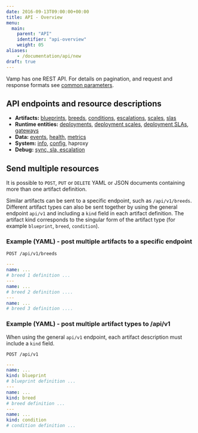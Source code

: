 ```yaml
---
date: 2016-09-13T09:00:00+00:00
title: API - Overview
menu:
  main:
    parent: "API"
    identifier: "api-overview"
    weight: 05
aliases:
    - /documentation/api/new
draft: true
---
```


Vamp has one REST API. For details on pagination, and request and response formats see [common parameters](/documentation/api/v9.9.9/api-common-parameters).

## API endpoints and resource descriptions

* **Artifacts:** [blueprints](/documentation/api/v9.9.9/api-blueprints), [breeds](/documentation/api/v9.9.9/api-breeds), [conditions](/documentation/api/v9.9.9/api-conditions), [escalations](), [scales](/documentation/api/v9.9.9/api-scales), [slas]()
* **Runtime entities:** [deployments](/documentation/api/v9.9.9/api-deployments), [deployment scales](), [deployment SLAs](), [gateways](/documentation/api/v9.9.9/api-gateways)  
* **Data:** [events](/documentation/api/v9.9.9/api-events), [health](), [metrics]()
* **System:** [info](/documentation/api/v9.9.9/api-info), [config](/documentation/api/v9.9.9/api-config), haproxy
* **Debug:** [sync, sla, escalation]()

## Send multiple resources

It is possible to `POST`, `PUT` or `DELETE` YAML or JSON documents containing more than one artifact definition.

Similar artifacts can be sent to a specific endpoint, such as `/api/v1/breeds`. Different artifact types can also be sent together by using the general endpoint `api/v1` and including a `kind` field in each artifact definition. The artifact kind corresponds to the singular form of the artifact type (for example `blueprint`, `breed`, `condition`).

### Example (YAML) - post multiple artifacts to a specific endpoint 

`POST /api/v1/breeds`

```yaml
---
name: ...
# breed 1 definition ...
---
name: ...
# breed 2 definition ....
---
name: ...
# breed 3 definition ....
```

### Example (YAML) - post multiple artifact types to /api/v1
When using the general `api/v1` endpoint, each artifact description  must include a `kind` field.

`POST /api/v1`

```yaml
---
name: ...
kind: blueprint
# blueprint definition ...
---
name: ...
kind: breed
# breed definition ...
---
name: ...
kind: condition
# condition definition ...
```
